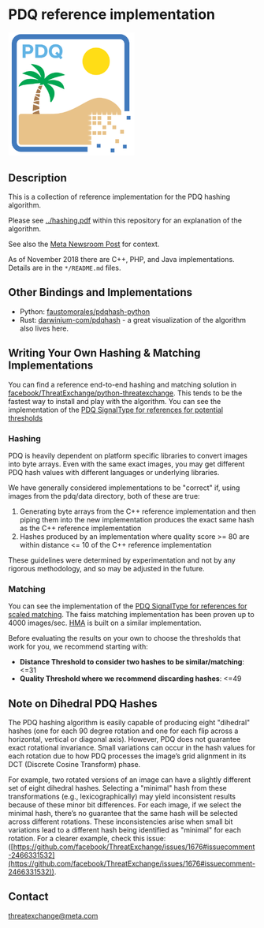 # PDQ reference implementation
<img src="./pdq_blue_transparent.png" width="256">

## Description

This is a collection of reference implementation for the PDQ hashing algorithm.

Please see [../hashing.pdf](https://github.com/facebook/ThreatExchange/blob/main/hashing/hashing.pdf)
within this repository for an explanation of the algorithm.

See also the [Meta Newsroom Post](https://newsroom.fb.com/news/2019/08/open-source-photo-video-matching) for context.

As of November 2018 there are C++, PHP, and Java implementations.  Details are in the `*/README.md` files.

## Other Bindings and Implementations
* Python: [faustomorales/pdqhash-python](https://github.com/faustomorales/pdqhash-python)
* Rust: [darwinium-com/pdqhash](https://github.com/darwinium-com/pdqhash) - a great visualization of the algorithm also lives here.

## Writing Your Own Hashing & Matching Implementations
You can find a reference end-to-end hashing and matching solution in [facebook/ThreatExchange/python-threatexchange](https://github.com/facebook/ThreatExchange/tree/main/python-threatexchange). This tends to be the fastest way to install and play with the algorithm. You can see the implementation of the [PDQ SignalType for references for potential thresholds](https://github.com/facebook/ThreatExchange/blob/main/python-threatexchange/threatexchange/signal_type/pdq/signal.py)

### Hashing
PDQ is heavily dependent on platform specific libraries to convert images into byte arrays. Even with the same exact images, you may get different PDQ hash values with different languages or underlying libraries. 

We have generally considered implementations to be "correct" if, using images from the pdq/data directory, both of these are true:
1. Generating byte arrays from the C++ reference implementation and then piping them into the new implementation produces the exact same hash as the C++ reference implementation
2. Hashes produced by an implementation where quality score >= 80 are within distance <= 10 of the C++ reference implementation

These guidelines were determined by experimentation and not by any rigorous methodology, and so may be adjusted in the future.

### Matching
You can see the implementation of the [PDQ SignalType for references for scaled matching](https://github.com/facebook/ThreatExchange/blob/main/python-threatexchange/threatexchange/signal_type/pdq/signal.py). The faiss matching implementation has been proven up to 4000 images/sec. [HMA](https://github.com/facebook/ThreatExchange/wiki) is built on a similar implementation.

Before evaluating the results on your own to choose the thresholds that work for you, we recommend starting with:

* **Distance Threshold to consider two hashes to be similar/matching**: <=31
* **Quality Threshold where we recommend discarding hashes**: <=49

## Note on Dihedral PDQ Hashes

The PDQ hashing algorithm is easily capable of producing eight "dihedral" hashes (one for each 90 degree rotation and one for each flip across a horizontal, vertical or diagonal axis). However, PDQ does not guarantee exact rotational invariance. Small variations can occur in the hash values for each rotation due to how PDQ processes the image’s grid alignment in its DCT (Discrete Cosine Transform) phase.

For example, two rotated versions of an image can have a slightly different set of eight dihedral hashes. Selecting a "minimal" hash from these transformations (e.g., lexicographically) may yield inconsistent results because of these minor bit differences. For each image, if we select the minimal hash, there’s no guarantee that the same hash will be selected across different rotations. These inconsistencies arise when small bit variations lead to a different hash being identified as "minimal" for each rotation. For a clearer example, check this issue: ([https://github.com/facebook/ThreatExchange/issues/1676#issuecomment-2466331532](https://github.com/facebook/ThreatExchange/issues/1676#issuecomment-2466331532)).

## Contact

threatexchange@meta.com
